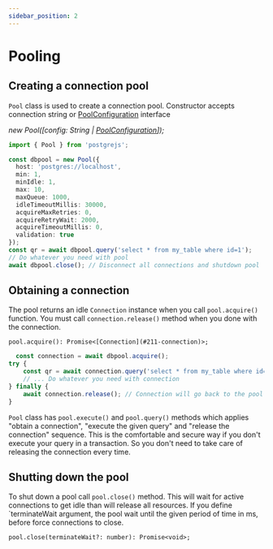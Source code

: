 ```yaml
---
sidebar_position: 2
---
```

# Pooling

## Creating a connection pool

`Pool` class is used to create a connection pool. Constructor accepts connection string
or [PoolConfiguration](../api/interfaces/pool-configuration) interface

*new Pool([config: String | [PoolConfiguration](../api/interfaces/pool-configuration)]);*

```ts
import { Pool } from 'postgrejs';

const dbpool = new Pool({
  host: 'postgres://localhost',
  min: 1,
  minIdle: 1,
  max: 10,
  maxQueue: 1000,
  idleTimeoutMillis: 30000,
  acquireMaxRetries: 0,
  acquireRetryWait: 2000,
  acquireTimeoutMillis: 0,
  validation: true
});
const qr = await dbpool.query('select * from my_table where id=1');
// Do whatever you need with pool
await dbpool.close(); // Disconnect all connections and shutdown pool
```

## Obtaining a connection

The pool returns an idle `Connection` instance when you call `pool.acquire()` function.
You must call `connection.release()` method when you done with the connection.

`pool.acquire(): Promise<[Connection](#211-connection)>;`
```ts
  const connection = await dbpool.acquire();
try {
    const qr = await connection.query('select * from my_table where id=1');
    // ... Do whatever you need with connection
} finally {
    await connection.release(); // Connection will go back to the pool
}
```

`Pool` class has `pool.execute()` and `pool.query()` methods which applies "obtain a connection",
"execute the given query" and "release the connection" sequence.
This is the comfortable and secure way
if you don't execute your query in a transaction.
So you don't need to take care of releasing the connection
every time.

## Shutting down the pool

To shut down a pool call `pool.close()` method.
This will wait for active connections to get idle than will release all resources.
If you define `terminateWait argument, the pool wait until the given period of time in ms, before force connections to
close.

`pool.close(terminateWait?: number): Promise<void>;`
